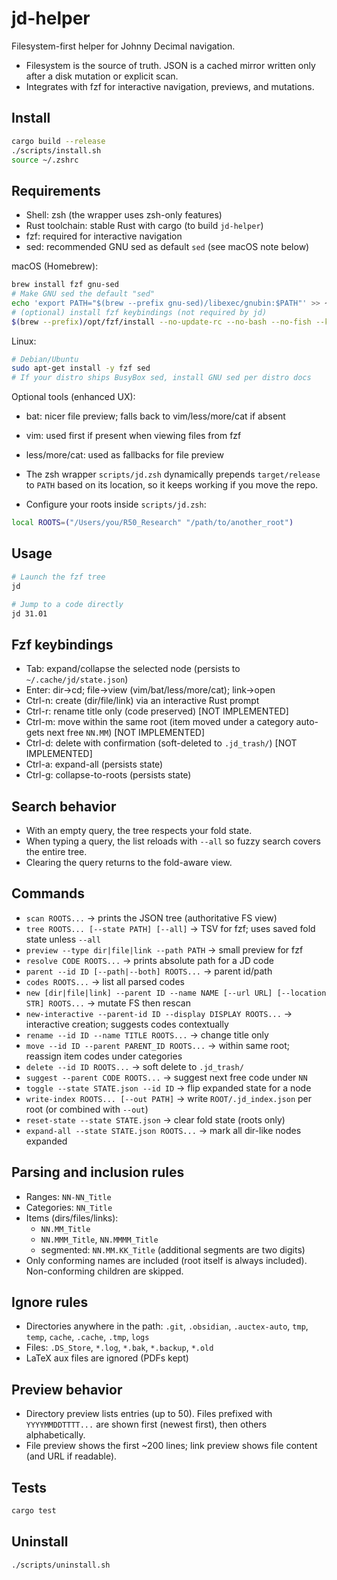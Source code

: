 jd-helper
=========

Filesystem-first helper for Johnny Decimal navigation.

- Filesystem is the source of truth. JSON is a cached mirror written only after a disk mutation or explicit scan.
- Integrates with fzf for interactive navigation, previews, and mutations.

Install
-------

```bash
cargo build --release
./scripts/install.sh
source ~/.zshrc
```

Requirements
------------

- Shell: zsh (the wrapper uses zsh-only features)
- Rust toolchain: stable Rust with cargo (to build `jd-helper`)
- fzf: required for interactive navigation
- sed: recommended GNU sed as default `sed` (see macOS note below)

macOS (Homebrew):

```bash
brew install fzf gnu-sed
# Make GNU sed the default "sed"
echo 'export PATH="$(brew --prefix gnu-sed)/libexec/gnubin:$PATH"' >> ~/.zshrc
# (optional) install fzf keybindings (not required by jd)
$(brew --prefix)/opt/fzf/install --no-update-rc --no-bash --no-fish --key-bindings --completion
```

Linux:

```bash
# Debian/Ubuntu
sudo apt-get install -y fzf sed
# If your distro ships BusyBox sed, install GNU sed per distro docs
```

Optional tools (enhanced UX):

- bat: nicer file preview; falls back to vim/less/more/cat if absent
- vim: used first if present when viewing files from fzf
- less/more/cat: used as fallbacks for file preview

- The zsh wrapper `scripts/jd.zsh` dynamically prepends `target/release` to `PATH` based on its location, so it keeps working if you move the repo.
- Configure your roots inside `scripts/jd.zsh`:

```zsh
local ROOTS=("/Users/you/R50_Research" "/path/to/another_root")
```

Usage
-----

```zsh
# Launch the fzf tree
jd

# Jump to a code directly
jd 31.01
```

Fzf keybindings
---------------

- Tab: expand/collapse the selected node (persists to `~/.cache/jd/state.json`)
- Enter: dir→cd; file→view (vim/bat/less/more/cat); link→open
- Ctrl-n: create (dir/file/link) via an interactive Rust prompt
- Ctrl-r: rename title only (code preserved) [NOT IMPLEMENTED]
- Ctrl-m: move within the same root (item moved under a category auto-gets next free `NN.MM`) [NOT IMPLEMENTED]
- Ctrl-d: delete with confirmation (soft-deleted to `.jd_trash/`) [NOT IMPLEMENTED]
- Ctrl-a: expand-all (persists state)
- Ctrl-g: collapse-to-roots (persists state)

Search behavior
---------------

- With an empty query, the tree respects your fold state.
- When typing a query, the list reloads with `--all` so fuzzy search covers the entire tree.
- Clearing the query returns to the fold-aware view.

Commands
--------

- `scan ROOTS...` → prints the JSON tree (authoritative FS view)
- `tree ROOTS... [--state PATH] [--all]` → TSV for fzf; uses saved fold state unless `--all`
- `preview --type dir|file|link --path PATH` → small preview for fzf
- `resolve CODE ROOTS...` → prints absolute path for a JD code
- `parent --id ID [--path|--both] ROOTS...` → parent id/path
- `codes ROOTS...` → list all parsed codes
- `new [dir|file|link] --parent ID --name NAME [--url URL] [--location STR] ROOTS...` → mutate FS then rescan
- `new-interactive --parent-id ID --display DISPLAY ROOTS...` → interactive creation; suggests codes contextually
- `rename --id ID --name TITLE ROOTS...` → change title only
- `move --id ID --parent PARENT_ID ROOTS...` → within same root; reassign item codes under categories
- `delete --id ID ROOTS...` → soft delete to `.jd_trash/`
- `suggest --parent CODE ROOTS...` → suggest next free code under `NN`
- `toggle --state STATE.json --id ID` → flip expanded state for a node
- `write-index ROOTS... [--out PATH]` → write `ROOT/.jd_index.json` per root (or combined with `--out`)
- `reset-state --state STATE.json` → clear fold state (roots only)
- `expand-all --state STATE.json ROOTS...` → mark all dir-like nodes expanded

Parsing and inclusion rules
---------------------------

- Ranges: `NN-NN_Title`
- Categories: `NN_Title`
- Items (dirs/files/links):
  - `NN.MM_Title`
  - `NN.MMM_Title`, `NN.MMMM_Title`
  - segmented: `NN.MM.KK_Title` (additional segments are two digits)
- Only conforming names are included (root itself is always included). Non-conforming children are skipped.

Ignore rules
------------

- Directories anywhere in the path: `.git`, `.obsidian`, `.auctex-auto`, `tmp`, `temp`, `cache`, `.cache`, `.tmp`, `logs`
- Files: `.DS_Store`, `*.log`, `*.bak`, `*.backup`, `*.old`
- LaTeX aux files are ignored (PDFs kept)

Preview behavior
----------------

- Directory preview lists entries (up to 50). Files prefixed with `YYYYMMDDTTTT...` are shown first (newest first), then others alphabetically.
- File preview shows the first ~200 lines; link preview shows file content (and URL if readable).

Tests
-----

```bash
cargo test
```

Uninstall
---------

```bash
./scripts/uninstall.sh
```


